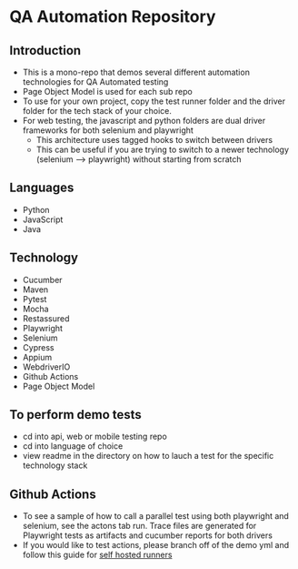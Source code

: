 # QA Automation Repository

## Introduction
- This is a mono-repo that demos several different automation technologies for QA Automated testing
- Page Object Model is used for each sub repo
- To use for your own project, copy the test runner folder and the driver folder for the tech stack of your choice. 
- For web testing, the javascript and python folders are dual driver frameworks for both selenium and playwright
   - This architecture uses tagged hooks to switch between drivers
   - This can be useful if you are trying to switch to a newer technology (selenium --> playwright) without starting from scratch

## Languages
- Python
- JavaScript
- Java

## Technology
 - Cucumber
 - Maven 
 - Pytest
 - Mocha
 - Restassured 
 - Playwright
 - Selenium
 - Cypress
 - Appium
 - WebdriverIO
 - Github Actions
 - Page Object Model

## To perform demo tests
- cd into api, web or mobile testing repo
- cd into language of choice
- view readme in the directory on how to lauch a test for the specific technology stack

## Github Actions
- To see a sample of how to call a parallel test using both playwright and selenium, see the actons tab run. Trace files are generated for Playwright tests as artifacts and cucumber reports for both drivers
- If you would like to test actions, please branch off of the demo yml and follow this guide for [self hosted runners](https://github.com/bromeooo/QA_Automation/settings/actions/runners/new?arch=x64&os=osx) 
